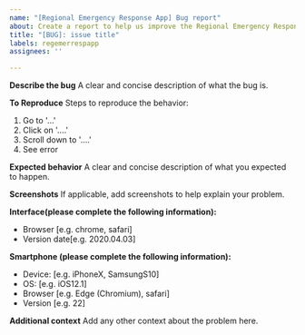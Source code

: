 ```yaml
---
name: "[Regional Emergency Response App] Bug report"
about: Create a report to help us improve the Regional Emergency Response App
title: "[BUG]: issue title"
labels: regemerrespapp
assignees: ''

---
```


**Describe the bug**
A clear and concise description of what the bug is.

**To Reproduce**
Steps to reproduce the behavior:
1. Go to '...'
2. Click on '....'
3. Scroll down to '....'
4. See error

**Expected behavior**
A clear and concise description of what you expected to happen.

**Screenshots**
If applicable, add screenshots to help explain your problem.

**Interface(please complete the following information):**
 - Browser [e.g. chrome, safari]
 - Version date[e.g. 2020.04.03]

**Smartphone (please complete the following information):**
 - Device: [e.g. iPhoneX, SamsungS10]
 - OS: [e.g. iOS12.1]
 - Browser [e.g. Edge (Chromium), safari]
 - Version [e.g. 22]

**Additional context**
Add any other context about the problem here.
